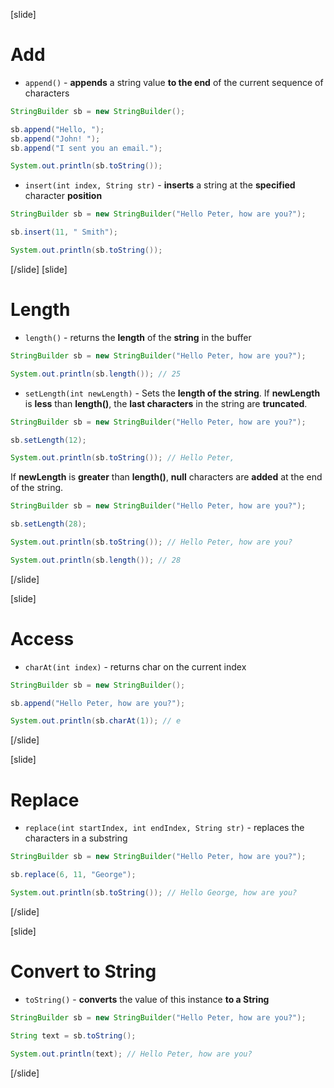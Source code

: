 [slide]
# Add
- `append()` - **appends** a string value **to the end** of the current sequence of characters
```java live
StringBuilder sb = new StringBuilder();

sb.append("Hello, ");
sb.append("John! ");
sb.append("I sent you an email.");

System.out.println(sb.toString());
```
- `insert(int index, String str)` - **inserts** a string at the **specified** character **position**
```java live
StringBuilder sb = new StringBuilder("Hello Peter, how are you?");

sb.insert(11, " Smith");

System.out.println(sb.toString());
```


[/slide]
[slide]
# Length
- `length()` - returns the **length** of the **string** in the buffer
```java live
StringBuilder sb = new StringBuilder("Hello Peter, how are you?");

System.out.println(sb.length()); // 25
```

- `setLength(int newLength)` - Sets the **length of the string**. If **newLength** is **less** than **length()**, the **last characters** in the string are **truncated**. 


```java live
StringBuilder sb = new StringBuilder("Hello Peter, how are you?");

sb.setLength(12);

System.out.println(sb.toString()); // Hello Peter,
```

If **newLength** is **greater** than **length()**, **null** characters are **added** at the end of the string.
```java live
StringBuilder sb = new StringBuilder("Hello Peter, how are you?");

sb.setLength(28);

System.out.println(sb.toString()); // Hello Peter, how are you?

System.out.println(sb.length()); // 28
```
[/slide]

[slide]
# Access

- `charAt(int index)` - returns char on the current index
```java live
StringBuilder sb = new StringBuilder();

sb.append("Hello Peter, how are you?");

System.out.println(sb.charAt(1)); // e
```

[/slide]

[slide]
# Replace

- `replace(int startIndex, int endIndex, String str)` - replaces the characters in a substring
```java live
StringBuilder sb = new StringBuilder("Hello Peter, how are you?");

sb.replace(6, 11, "George");

System.out.println(sb.toString()); // Hello George, how are you?
```

[/slide]

[slide]
# Convert to String

- `toString()` - **converts** the value of this instance **to a String**
```java live
StringBuilder sb = new StringBuilder("Hello Peter, how are you?");

String text = sb.toString();
        
System.out.println(text); // Hello Peter, how are you? 
```

[/slide]
